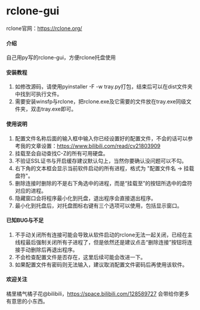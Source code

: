 # rclone-gui


rclone官网：https://rclone.org/

#### 介绍
自己用py写的rclone-gui，方便rclone托盘使用

#### 安装教程

1.  如修改源码，请使用pyinstaller -F -w tray.py打包，结束后可以在dist文件夹中找到可执行文件。
2.  需要安装winsfp与rclone，把rclone.exe及它需要的文件放在tray.exe同级文件夹，双击tray.exe即可。

#### 使用说明

1.  配置文件名称后面的输入框中输入你已经设置好的配置文件，不会的话可以参考我的文章设置：https://www.bilibili.com/read/cv21803909
2.  挂载至会自动查找C-Z的所有可用硬盘。
3.  不验证SSL证书与开启缓存建议默认勾上，当然你要确认没问题可以不勾。
4.  右下角的文本框会显示当前软件启动的所有进程，格式为 "配置文件名 -> 挂载盘符"。
5.  删除连接时删除的不是右下角选中的进程，而是“挂载至”的按钮所选中的盘符对应的进程。
6.  隐藏窗口会将程序最小化到托盘，退出程序会直接退出程序。
7.  最小化到托盘后，对托盘图标右键有三个选项可以使用，包括显示窗口。

#### 已知BUG与不足
1.  不手动关闭所有连接可能会导致从软件启动的rclone无法一起关闭，已经在主线程最后强制关闭所有子进程了，但是依然还是建议点击“删除连接”按钮将连接手动删除后再退出程序。
2.  不会检查配置文件是否存在，这里后续可能会改进一下。
3.  如果配置文件有密码则无法输入，建议取消配置文件密码后再使用该软件。


#### 欢迎关注

橘里橘气橘子花@bilibili，https://space.bilibili.com/128589727
会带给你更多有意思的小东西。
